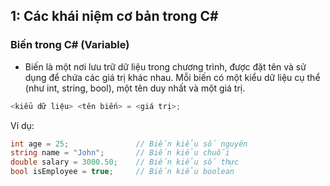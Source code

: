 ## 1: Các khái niệm cơ bản trong C#

### Biến trong C# (Variable)

- Biến là một nơi lưu trữ dữ liệu trong chương trình, được đặt tên và sử dụng để chứa các giá trị khác nhau. Mỗi biến có một kiểu dữ liệu cụ thể (như int, string, bool), một tên duy nhất và một giá trị.

```csharp
<kiểu dữ liệu> <tên biến> = <giá trị>;
```

Ví dụ:

```csharp
int age = 25;               // Biến kiểu số nguyên
string name = "John";       // Biến kiểu chuỗi
double salary = 3000.50;    // Biến kiểu số thực
bool isEmployee = true;     // Biến kiểu boolean
```
